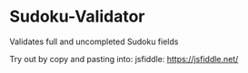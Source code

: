 # Sudoku-Validator
Validates full and uncompleted Sudoku fields

Try out by copy and pasting into:
jsfiddle: https://jsfiddle.net/
